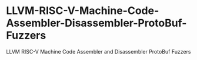 # LLVM-RISC-V-Machine-Code-Assembler-Disassembler-ProtoBuf-Fuzzers
LLVM RISC-V Machine Code Assembler and Disassembler ProtoBuf Fuzzers
